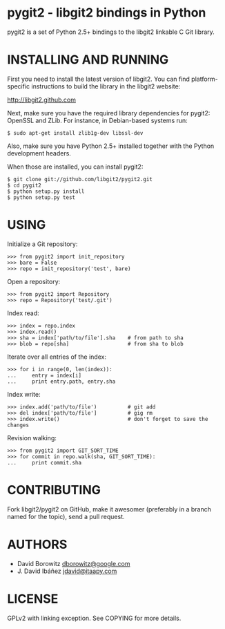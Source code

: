 pygit2 - libgit2 bindings in Python
=====================================

pygit2 is a set of Python 2.5+ bindings to the libgit2 linkable C Git library.

INSTALLING AND RUNNING
========================

First you need to install the latest version of libgit2. 
You can find platform-specific instructions to build the library in the libgit2 website:

  <http://libgit2.github.com>

Next, make sure you have the required library dependencies for pygit2: OpenSSL and ZLib.
For instance, in Debian-based systems run:

    $ sudo apt-get install zlib1g-dev libssl-dev

Also, make sure you have Python 2.5+ installed together with the Python development headers.

When those are installed, you can install pygit2:

    $ git clone git://github.com/libgit2/pygit2.git 
    $ cd pygit2
    $ python setup.py install
    $ python setup.py test


USING
======

Initialize a Git repository:

    >>> from pygit2 import init_repository
    >>> bare = False
    >>> repo = init_repository('test', bare)

Open a repository:

    >>> from pygit2 import Repository
    >>> repo = Repository('test/.git')

Index read:

    >>> index = repo.index
    >>> index.read()
    >>> sha = index['path/to/file'].sha    # from path to sha
    >>> blob = repo[sha]                   # from sha to blob

Iterate over all entries of the index:

    >>> for i in range(0, len(index)):
    ...     entry = index[i]
    ...     print entry.path, entry.sha

Index write:

    >>> index.add('path/to/file')          # git add
    >>> del index['path/to/file']          # gig rm
    >>> index.write()                      # don't forget to save the changes

Revision walking:

    >>> from pygit2 import GIT_SORT_TIME
    >>> for commit in repo.walk(sha, GIT_SORT_TIME):
    ...     print commit.sha


CONTRIBUTING
==============

Fork libgit2/pygit2 on GitHub, make it awesomer (preferably in a branch named
for the topic), send a pull request.


AUTHORS 
==============

* David Borowitz <dborowitz@google.com>
* J. David Ibáñez <jdavid@itaapy.com>


LICENSE
==============

GPLv2 with linking exception. See COPYING for more details.
